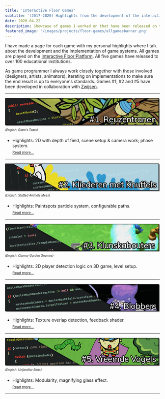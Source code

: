 ```yaml
---
title: 'Interactive Floor Games'
subtitle: '(2017-2020) Highlights from the development of the interactive floor games I have worked on'
date: 2020-04-22
description: Showcase of games I worked on that have been released on the Interfactive Floor platform. Individual game pages accesible through this page.
featured_image: '/images/projects/floor-games/allgamesbanner.png'
---
```


I have made a page for each game with my personal highlights where I talk about the development and the implementation of game systems.
All games are played on the [Interactive Floor Platform](/project/interactive-floor-project). All five games have released to over 100 educational institutions.

As game programmer I always work closely together with those involved (designers, artists, animators), iterating on implementations to make sure the end result is up to everyone's standards. Games #1, #2 and #5 have been developed in collaboration with [Zwijsen](https://www.zwijsen.nl/lesmethoden/peuterpakket-bewegend-leren).

----

[![Reuzentranen](/images/projects/floor-games/game-banners/banner_reus_button.png)](/project/game-reusgame)
<sub><sup>_(English: Giant's Tears)_</sup></sub> <!-- An interactive, linear story telling game.  -->  
* Highlights: 2D with depth of field, scene setup & camera work; phase system.  
<sub>[Read more...](/project/game-reusgame)</sub>

----

[![Kliederen met Knuffels](/images/projects/floor-games/game-banners/banner_knuffels_button.png)](/project/game-knuffelgame)
<sub><sup>_(English: Stuffed Animals Mess)_</sup></sub> <!-- A game about actions & consequences.  -->  
* Highlights: Paintspots particle system, configurable paths.  
<sub>[Read more...](/project/game-knuffelgame)</sub>

----

[![Klunskabouters](/images/projects/floor-games/game-banners/banner_kabouters_button.png)](/project/game-tuinkabouters)
<sub><sup>_(English: Clumsy Garden Gnomes)_</sup></sub> <!-- A game about cooperation and our first 3D game.  -->  
* Highlights: 2D player detection logic on 3D game, level setup.  
<sub>[Read more...](/project/game-tuinkabouters)</sub>

----

[![Blobbers](/images/projects/floor-games/game-banners/banner_blobbers_button.png)](/project/game-blobbers)
<!-- _Blobbers_ is the first game I developed for the interactive floor platform; it's about free play & motorics.  -->
* Highlights: Texture overlap detection, feedback shader.  
<sub>[Read more...](/project/game-blobbers)</sub>

----

[![Vreemde Vogels](/images/projects/floor-games/game-banners/banner_vogels_button.png)](/project/game-vreemdevogels)
<sub><sup>_(English: Unfamiliar Birds)_</sup></sub> <!-- Another linear story telling game based around recognizing animal types and the such.  -->  
* Highlights: Modularity, magnifying glass effect.  
<sub>[Read more...](/project/game-vreemdevogels)</sub>

----


